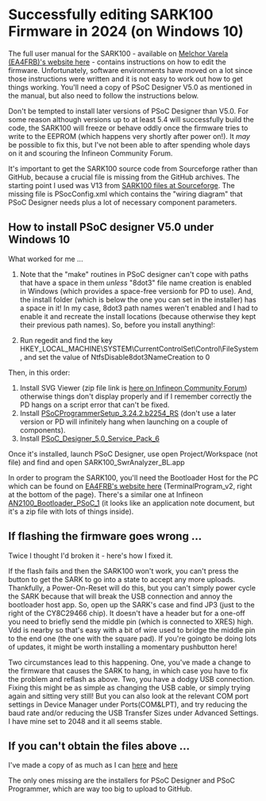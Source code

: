 # Successfully editing SARK100 Firmware in 2024 (on Windows 10)
The full user manual for the SARK100 - available on [Melchor Varela (EA4FRB)'s website here](https://sites.google.com/view/sark100) - contains instructions on how to edit the firmware. Unfortunately, software environments have moved on a lot since those instructions were written and it is not easy to work out how to get things working. You'll need a copy of PSoC Designer V5.0 as mentioned in the manual, but also need to follow the instructions below.

Don't be tempted to install later versions of PSoC Designer than V5.0. For some reason although versions up to at least 5.4 will successfully build the code, the SARK100 will freeze or behave oddly once the firmware tries to write to the EEPROM (which happens very shortly after power on!). It *may* be possible to fix this, but I've not been able to after spending whole days on it and scouring the Infineon Community Forum.

It's important to get the SARK100 source code from Sourceforge rather than GitHub, because a crucial file is missing from the GitHub archives. The starting point I used was V13 from [SARK100 files at Sourceforge](https://sourceforge.net/projects/sark100swranaly/files/). The missing file is PSocConfig.xml which contains the "wiring diagram" that PSoC Designer needs plus a lot of necessary component parameters.

## How to install PSoC designer V5.0 under Windows 10
What worked for me ...
1. Note that the "make" routines in PSoC designer can't cope with paths that have a space in them *unless* "8dot3" file name creation is enabled in Windows (which provides a space-free versionb for PD to use). And, the install folder (which is below the one you can set in the installer) has a space in it! In my case, 8dot3 path names weren't enabled and I had to enable it and recreate the install locations (because otherwise they kept their previous path names). So, before you install anything!:

2. Run regedit and find the key HKEY_LOCAL_MACHINE\SYSTEM\CurrentControlSet\Control\FileSystem, and set the value of NtfsDisable8dot3NameCreation to 0

Then, in this order:
1. Install SVG Viewer (zip file link is [here on Infineon Community Forum](https://community.infineon.com/t5/PSoC-5-3-1/Adobe-SVG-viewer-not-available-and-PD-5-4-SP1-won-t-work/m-p/77237#M10104)) otherwise things don't display properly and if I remember correctly the PD hangs on a script error that can't be fixed.
2. Install [PSoCProgrammerSetup_3.24.2.b2254_RS](https://itools.infineon.com/archive/PSoCProgrammerSetup_3.24.2.b2254_RS.exe) (don't use a later version or PD will infinitely hang when launching on a couple of components).
3. Install [PSoC_Designer_5.0_Service_Pack_6](https://itools.infineon.com/archive/PSoC_Designer_5.0_Service_Pack_6.zip)

Once it's installed, launch PSoC Designer, use open Project/Workspace (not file) and find and open SARK100_SwrAnalyzer_BL.app

In order to program the SARK100, you'll need the Bootloader Host for the PC which can be found on [EA4FRB's website here](https://sites.google.com/view/sark100) (TerminalProgram_v2, right at the bottom of the page). There's a similar one at Infineon [AN2100_Bootloader_PSoC_1](https://www.infineon.com/dgdl/Infineon-AN2100_Bootloader_PSoC_1-ApplicationNotes-v08_00-EN.zip?fileId=8ac78c8c7cdc391c017d0724b214493b) (it looks like an application note document, but it's a zip file with lots of things inside).

## If flashing the firmware goes wrong ...
Twice I thought I'd broken it - here's how I fixed it.

If the flash fails and then the SARK100 won't work, you can't press the button to get the SARK to go into a state to accept any more uploads. Thankfully, a Power-On-Reset will do this, but you can't simply power cycle the SARK because that will break the USB connection and annoy the bootloader host app. So, open up the SARK's case and find JP3 (just to the right of the CY8C29466 chip). It doesn't have a header but for a one-off you need to briefly send the middle pin (which is connected to XRES) high. Vdd is nearby so that's easy with a bit of wire used to bridge the middle pin to the end one (the one with the square pad). If you're goingto be doing lots of updates, it might be worth installing a momentary pushbutton here!

Two circumstances lead to this happening. One, you've made a change to the firmware that causes the SARK to hang, in which case you have to fix the problem and reflash as above. Two, you have a dodgy USB connection. Fixing this might be as simple as changing the USB cable, or simply trying again and sitting very still! But you can also look at the relevant COM port settings in Device Manager under Ports(COM&LPT), and try reducing the baud rate and/or reducing the USB Transfer Sizes under Advanced Settings. I have mine set to 2048 and it all seems stable.
 

## If you can't obtain the files above ...

I've made a copy of as much as I can [here](https://github.com/G1OJS/SARK100-Firmware/tree/4fab97640a3294f12039db623c3936002f6dfa6a/PSoC%20Designer%20V5%20installation%20files) and [here](https://github.com/G1OJS/SARK100-Firmware/tree/4fab97640a3294f12039db623c3936002f6dfa6a/SARK100%20Firmware)

The only ones missing are the installers for PSoC Designer and PSoC Programmer, which are way too big to upload to GitHub.

